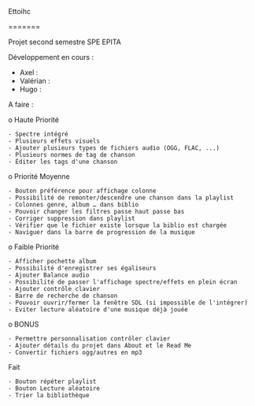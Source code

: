 Ettoihc

=======

Projet second semestre SPE EPITA

Développement en cours :
  - Axel :
  - Valérian :
  - Hugo :

A faire :

  o Haute Priorité

    - Spectre intégré
    - Plusieurs effets visuels
    - Ajouter plusieurs types de fichiers audio (OGG, FLAC, ...)
    - Plusieurs normes de tag de chanson
    - Éditer les tags d'une chanson


  o Priorité Moyenne

    - Bouton préférence pour affichage colonne
    - Possibilité de remonter/descendre une chanson dans la playlist
    - Colonnes genre, album … dans biblio
    - Pouvoir changer les filtres passe haut passe bas
    - Corriger suppression dans playlist
    - Vérifier que le fichier existe lorsque la biblio est chargée
    - Naviguer dans la barre de progression de la musique


  o Faible Priorité

    - Afficher pochette album
    - Possibilité d'enregistrer ses égaliseurs
    - Ajouter Balance audio
    - Possibilité de passer l'affichage spectre/effets en plein écran
    - Ajouter contrôle clavier
    - Barre de recherche de chanson
    - Pouvoir ouvrir/fermer la fenêtre SDL (si impossible de l'intégrer)
    - Eviter lecture aléatoire d'une musique déjà jouée


  o BONUS

    - Permettre personnalisation contrôler clavier
    - Ajouter détails du projet dans About et le Read Me
    - Convertir fichiers ogg/autres en mp3

Fait

    - Bouton répéter playlist
    - Bouton Lecture aléatoire
    - Trier la bibliothèque

